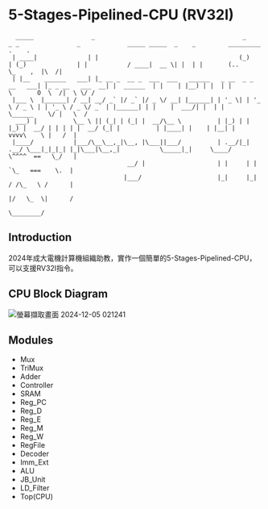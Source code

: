 # 5-Stages-Pipelined-CPU (RV32I)

```
  _____                _                                         _            _ _                _             _____ _____  _    _         _________         .    .
 | ____|              | |                                       (_)          | (_)              | |           / ____|  __ \| |  | |       (..       \_    ,  |\  /|
 | |__    ______   ___| |_ __ _  __ _  ___  ___   ______   _ __  _ _ __   ___| |_ _ __   ___  __| |  ______  | |    | |__) | |  | |        \       O  \  /|  \ \/ /
 |___ \  |______| / __| __/ _` |/ _` |/ _ \/ __| |______| | '_ \| | '_ \ / _ \ | | '_ \ / _ \/ _` | |______| | |    |  ___/| |  | |         \______    \/ |   \  / 
  ___) |          \__ \ || (_| | (_| |  __/\__ \          | |_) | | |_) |  __/ | | | | |  __/ (_| |          | |____| |    | |__| |           vvvv\    \ |   /  |
 |____/           |___/\__\__,_|\__, |\___||___/          | .__/|_| .__/ \___|_|_|_| |_|\___|\__,_|           \_____|_|     \____/            \^^^^  ==   \_/   |
                                 __/ |                    | |     | |                                                                          `\_   ===    \.  |
                                |___/                     |_|     |_|                                                                          / /\_   \ /      |
                                                                                                                                               |/   \_  \|      /
                                                                                                                                                      \________/                                
```
## Introduction
2024年成大電機計算機組織助教，實作一個簡單的5-Stages-Pipelined-CPU，可以支援RV32I指令。
## CPU Block Diagram
![螢幕擷取畫面 2024-12-05 021241](https://github.com/user-attachments/assets/6867e7bc-a296-4a61-b534-a2bad77915c4)

## Modules
- Mux
- TriMux
- Adder
- Controller
- SRAM
- Reg_PC
- Reg_D
- Reg_E
- Reg_M
- Reg_W
- RegFile
- Decoder
- Imm_Ext
- ALU
- JB_Unit
- LD_Filter
- Top(CPU)
